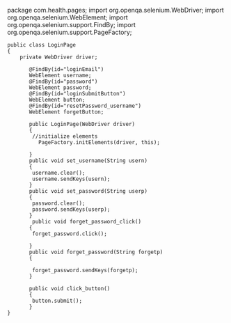 package com.health.pages;
import org.openqa.selenium.WebDriver;
import org.openqa.selenium.WebElement;
import org.openqa.selenium.support.FindBy;
import org.openqa.selenium.support.PageFactory;


	public class LoginPage 
	{
	    private WebDriver driver;

	       @FindBy(id="loginEmail")
	       WebElement username;
	       @FindBy(id="password")
	       WebElement password;
	       @FindBy(id="loginSubmitButton")
	       WebElement button;
	       @FindBy(id="resetPassword_username")
	       WebElement forgetButton;
	   
	       public LoginPage(WebDriver driver)
	       {
	        //initialize elements
	          PageFactory.initElements(driver, this);

	       }
	       public void set_username(String usern)
	       {
	        username.clear();
	        username.sendKeys(usern);
	       }
	       public void set_password(String userp)
	       {
	        password.clear();
	        password.sendKeys(userp);
	       }
	        public void forget_password_click()
	       {
	        forget_password.click();
	        
	       }
	       public void forget_password(String forgetp)
	       {
	        
	        forget_password.sendKeys(forgetp);
	       }

	       public void click_button()
	       {
	        button.submit();
	       }
	}




